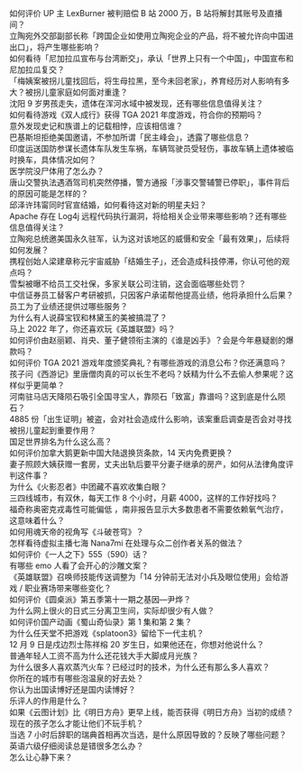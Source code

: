如何评价 UP 主 LexBurner 被判赔偿 B 站 2000 万，B 站将解封其账号及直播间？  
立陶宛外交部副部长称「跨国企业如使用立陶宛企业的产品，将不被允许向中国进出口」，将产生哪些影响？  
如何看待「尼加拉瓜宣布与台湾断交」，承认「世界上只有一个中国」，中国宣布和尼加拉瓜复交？  
「梅姨案被拐儿童找回后，将生母拉黑，至今未回老家」，养育经历对人影响有多大？被拐儿童家庭如何面对重逢？  
沈阳 9 岁男孩走失，遗体在浑河水域中被发现，还有哪些信息值得关注？  
如何看待游戏《双人成行》获得 TGA 2021 年度游戏，符合你的预期吗？  
意外发现史记和族谱上的记载相悖，应该相信谁？  
巴基斯坦拒绝美国邀请，不参加所谓「民主峰会」，透露了哪些信息？  
印度运送国防参谋长遗体车队发生车祸，车辆驾驶员受轻伤，事故车辆上遗体被临时换车，具体情况如何？  
医学院没尸体用了怎么办？  
唐山交警执法遇酒驾司机突然停播，警方通报「涉事交警辅警已停职」，事件背后的原因可能是怎样的？  
邱泽许玮甯同时官宣结婚，如何看待这对新的明星夫妇？  
Apache 存在 Log4j 远程代码执行漏洞，将给相关企业带来哪些影响？还有哪些信息值得关注？  
立陶宛总统邀美国永久驻军，认为这对该地区的威慑和安全「最有效果」，后续将如何发展？  
携程创始人梁建章称元宇宙威胁「结婚生子」，还会造成科技停滞，你认可他的观点吗？  
雪梨被曝不给员工交社保，多家关联公司注销，这会面临哪些处罚？  
中信证券员工替客户考研被抓，只因客户承诺帮他提高业绩，他将承担什么后果？员工为了业绩还提供过哪些服务？  
为什么有人说薛宝钗和林黛玉的美被搞混了？  
马上 2022 年了，你还喜欢玩《英雄联盟》吗？  
如何评价由赵丽颖、肖央、董子健领衔主演的《谁是凶手》？会是今年悬疑剧的爆款吗？  
如何评价 TGA 2021 游戏年度颁奖典礼？有哪些游戏的消息公布？你还满意吗？  
孩子问《西游记》里唐僧肉真的可以长生不老吗？妖精为什么不去偷人参果呢？这样似乎更简单？  
河南驻马店天降陨石吸引全国寻宝人，靠陨石「致富」靠谱吗？这到底是什么陨石？  
4885 份「出生证明」被盗，会对社会造成什么影响，该案重启调查是否会对寻找被拐儿童起到重要作用？  
国足世界排名为什么这么高？  
如何评价加拿大鹅更新中国大陆退换货条款，14 天内免费更换？  
妻子照顾大姨获赠一套房，丈夫出轨后要平分妻子继承的房产，如何从法律角度评判这件事？  
为什么《火影忍者》中团藏不喜欢收集白眼？  
三四线城市，有双休，每天工作 8 个小时，月薪 4000，这样的工作好找吗？  
福奇称奥密克戎毒性可能偏低 ，南非报告显示大多数患者不需要依赖氧气治疗，这意味着什么？  
如何用魂天帝的视角写《斗破苍穹》？  
怎样看待虚拟主播七海 Nana7mi 在处理与众二创作者关系的做法？  
如何评价《一人之下》555（590）话？  
有哪些 emo 人看了会开心的沙雕文案？  
《英雄联盟》召唤师技能传送调整为「14 分钟前无法对小兵及眼位使用」会给游戏 / 职业赛场带来哪些变化？  
如何评价《圆桌派》第五季第十一期之基因—尹烨？  
为什么网上很火的日式三分离卫生间，实际却很少有人做？  
如何评价国产动画《蜀山奇仙录》第 1 集和第 2 集？  
为什么任天堂不把游戏《splatoon3》留给下一代主机？  
12 月 9 日是戍边烈士陈祥榕 20 岁生日，如果他还在，你想对他说什么？  
普通年轻人工资不高为什么还花钱大手大脚成月光族？  
为什么很多人喜欢蒸汽火车？已经过时的技术，为什么还有那么多人喜欢？  
你所在的城市有哪些泡温泉的好去处？  
你认为出国读博好还是国内读博好？  
乐评人的作用是什么？  
如果《云图计划》比《明日方舟》更早上线，能否获得《明日方舟》当初的成绩？  
现在的孩子怎么才能让他们不玩手机？  
当选 7 小时后辞职的瑞典首相再次当选，是什么原因导致的？反映了哪些问题？  
英语六级仔细阅读总是错很多怎么办？  
怎么让心静下来？  
